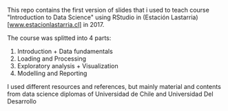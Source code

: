 This repo contains the first version of slides that i used to teach course "Introduction to Data Science" using RStudio in (Estación Lastarria)[www.estacionlastarria.cl] in 2017.

The course was splitted into 4 parts: 
1) Introduction + Data fundamentals
2) Loading and Processing
3) Exploratory analysis + Visualization
4) Modelling and Reporting

I used different resources and references, but mainly material and contents from data science diplomas of Universidad de Chile and Universidad Del Desarrollo

